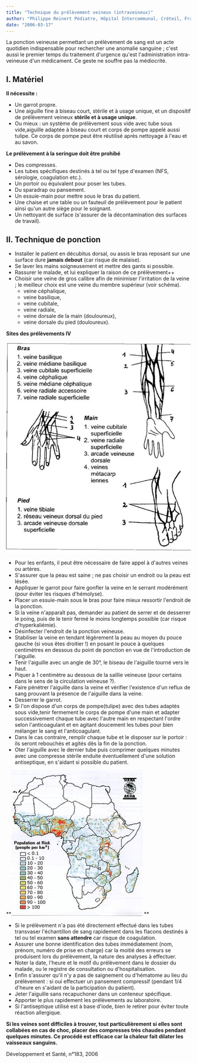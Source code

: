 ```yaml
---
title: "Technique du prélèvement veineux (intraveineux)"
author: "Philippe Reinert Pédiatre, Hôpital Intercommunal, Créteil, France."
date: "2006-03-17"
---
```


La ponction veineuse permettant un prélèvement de sang est un acte quotidien indispensable pour rechercher une anomalie sanguine ; c'est aussi le premier temps du traitement d'urgence qu'est l'administration intra-veineuse d'un médi­cament. Ce geste ne souffre pas la médiocrité.
## I. Matériel

**Il nécessite :**

*   Un garrot propre.
*   Une aiguille fine à biseau court, stérile et à usage unique, et un dispositif de prélèvement veineux **stérile et à usage unique**.
*   Ou mieux : un système de prélèvement sous vide avec tube sous vide,aiguille adaptée à biseau court et corps de pompe appelé aussi tulipe. Ce corps de pompe peut être réutilisé après nettoyage à l'eau et au savon.

**Le prélèvement à la seringue doit être prohibé**

*   Des compresses.
*   Les tubes spécifiques destinés à tel ou tel type d'examen (NFS, sérologie, coagulation etc.).
*   Un portoir ou équivalent pour poser les tubes.
*   Du sparadrap ou pansement.
*   Un essuie-main pour mettre sous le bras du patient.
*   Une chaise et une table ou un fauteuil de prélèvement pour le patient ainsi qu'un autre siège pour le soignant.
*   Un nettoyant de surface (s'assurer de la décontamination des surfaces de travail).

## II. Technique de ponction

*   Installer le patient en décubitus dorsal, ou assis le bras reposant sur une surface dure **jamais debout** (car risque de malaise).
*   Se laver les mains soigneusement et mettre des gants si possible.
*   Rassurer le malade, et lui expliquer la raison de ce prélèvement++
*   Choisir une veine de gros calibre afin de minimiser l'irritation de la veine ; le meilleur choix est une veine du membre supérieur (voir schéma).
    *   veine céphalique,
    *   veine basilique,
    *   veine cubitale,
    *   veine radiale,
    *   veine dorsale de la main (douloureux),
    *   veine dorsale du pied (douloureux).

**Sites des prélèvements IV**

![](image002-14.jpg)


*   Pour les enfants, il peut être nécessaire de faire appel à d'autres veines ou artères.
*   S'assurer que la peau est saine ; ne pas choi­sir un endroit ou la peau est lésée.
*   Appliquer le garrot pour faire gonfler la veine en le serrant modérément (pour éviter les risques d'hémolyse).
*   Placer un essuie-main sous le bras pour faire mieux ressortir l'endroit de la ponction.
*   Si la veine n'apparaît pas, demander au patient de serrer et de desserrer le poing, puis de le tenir fermé le moins longtemps possible (car risque d'hyperkaliémie).
*   Désinfecter l'endroit de la ponction veineuse.
*   Stabiliser la veine en tendant légèrement la peau au moyen du pouce gauche (si vous êtes droitier !) en posant le pouce à quelques centimètres en dessous du point de ponction en vue de l'introduction de l'aiguille.
*   Tenir l'aiguille avec un angle de 30°, le biseau de l'aiguille tourné vers le haut.
*   Piquer à 1 centimètre au dessous de la saillie veineuse (pour certains dans le sens de la circulation veineuse ?).
*   Faire pénétrer l'aiguille dans la veine et véri­fier l'existence d'un reflux de sang prouvant la présence de l'aiguille dans la veine.
*   Desserrer le garrot.
*   Si l'on dispose d'un corps de pompe(tulipe) avec des tubes adaptés sous vide,tenir ferme­ment le corps de pompe d'une main et adap­ter successivement chaque tube avec l'autre main en respectant l'ordre selon l'anticoagu­lant et en agitant doucement les tubes pour bien mélanger le sang et l'anticoagulant.
*   Dans le cas contraire, remplir chaque tube et le disposer sur le portoir : ils seront rebou­chés et agités dès la fin de la ponction.
*   Oter l'aiguille avec le dernier tube puis com­primer quelques minutes avec une compresse stérile enduite éventuellement d'une solution antiseptique, en s'aidant si possible du patient.

**![](image002.jpg)
**

*   Si le prélèvement n'a pas été directement effectué dans les tubes transvaser l'échan­tillon de sang rapidement dans les flacons destinés à tel ou tel examen **sans attendre** car risque de coagulation.
*   Assurer une bonne identification des tubes immédiatement (nom, prénom, numéro de prise en charge) car la moitié des erreurs se produisent lors du prélèvement, la nature des analyses à effectuer.
*   Noter la date, l'heure et le motif du prélève­ment dans le dossier du malade, ou le registre de consultation ou d'hospitalisation.
*   Enfin s'assurer qu'il n'y a pas de saignement ou d'hématome au lieu du prélèvement : si oui effectuer un pansement compressif (pen­dant 1/4 d'heure en s'aidant de la participa­tion du patient).
*   Jeter l'aiguille sans recapuchoner dans un conteneur spécifique.
*   Apporter le plus rapidement les prélève­ments au laboratoire.
*   Si l'antiseptique utilisé est à base d'iode, bien le retirer pour éviter toute réaction aller­gique.

**Si les veines sont difficiles à trouver, tout particulièrement si elles sont colla­bées en cas de choc, placer des com­presses très chaudes pendant quelques minutes. Ce procédé est efficace car la chaleur fait dilater les vaisseaux san­guins.**

Développement et Santé, n°183, 2006
